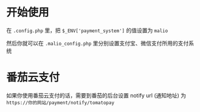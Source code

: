 # 开始使用
在 `.config.php` 里，把 `$_ENV['payment_system']` 的值设置为 `malio`

然后你就可以在 `.malio_config.php` 里分别设置支付宝、微信支付所用的支付系统

# 番茄云支付
如果你使用番茄云支付的话，需要到番茄的后台设置 notify url (通知地址) 为 `https://你的网站/payment/notify/tomatopay`